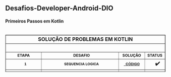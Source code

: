 ## Desafios-Developer-Android-DIO
#### Primeiros Passos em Kotlin

<pre class="line-numbers  language-markup" title="Double click to select all"><code class="  language-markup"></code></pre>
<table style="border-collapse: collapse; width: 100.803%; height: 118px;" border="1">
<tbody>
<tr style="height: 18px;">
<td style="width: 109.337%; height: 18px; text-align: center;" colspan="4"><strong style="font-size: 16px;">SOLU&Ccedil;&Atilde;O DE PROBLEMAS EM KOTLIN</strong></td>
</tr>
<tr style="height: 10px;">
<td style="width: 109.337%; height: 10px;" colspan="4">&nbsp;</td>
</tr>
<tr style="height: 18px;">
<td style="width: 25%; height: 18px; text-align: center;"><strong style="font-size: 12px;">ETAPA</strong></td>
<td style="width: 56.1245%; height: 18px; text-align: center;"><strong style="font-size: 12px;">&nbsp;&nbsp;&nbsp;DESAFIO</strong></td>
<td style="width: 11.2066%; height: 18px; text-align: center;"><strong style="font-size: 12px;">&nbsp;SOLU&Ccedil;&Atilde;O&nbsp;</strong></td>
<td style="width: 17.0063%; height: 18px; text-align: center;"><strong style="font-size: 12px;">STATUS</strong></td>
</tr>
<tr style="height: 18px;">
<td style="width: 25%; height: 18px; text-align: center;"><strong style="font-size: 11px;">&nbsp;&nbsp;&nbsp;&nbsp;1</strong></td>
<td style="width: 56.1245%; height: 18px; text-align: center;"><strong style="font-size: 11px;">&nbsp; &nbsp;SEQUENCIA LOGICA</strong></td>
<td style="width: 11.2066%; height: 18px; text-align: center;"><a href="https://github.com/Padawan-ObiWan-Kenobi/Desafios-Developer-Android-DIO/blob/main/Primeiros-Passos-Kotlin/Desafios/Sequ&ecirc;ncia-L&oacute;gica/Solu&ccedil;&atilde;o-Exerc&iacute;cio1.kt" target="_blank"><strong style="font-size: 11px;">&nbsp;&nbsp;C&Oacute;DIGO</strong></a></td>
<td style="width: 17.0063%; height: 18px; text-align: center;"><strong>&nbsp;&nbsp;&nbsp;&nbsp;✔️</strong></td>
</tr>
<tr style="height: 18px;">
<td style="width: 25%; height: 18px; text-align: center;"><strong style="font-size: 11px;">&nbsp;&nbsp;&nbsp;&nbsp;2</strong></td>
<td style="width: 56.1245%; height: 18px; text-align: center;"><strong style="font-size: 11px;">&nbsp; &nbsp;MDC - FIGURINHAS</strong></td>
<td style="width: 11.2066%; height: 18px; text-align: center;"><a href="https://github.com/Padawan-ObiWan-Kenobi/Desafios-Developer-Android-DIO/blob/main/Primeiros-Passos-Kotlin/Desafios/Sequ&ecirc;ncia-L&oacute;gica/Solu&ccedil;&atilde;o-Exerc&iacute;cio2.kt" target="_blank"><strong style="font-size: 11px;">&nbsp;&nbsp;C&Oacute;DIGO</strong></a></td>
<td style="width: 17.0063%; height: 18px; text-align: center;"><strong>&nbsp;&nbsp;&nbsp;&nbsp;✔️</strong></td>
</tr>
<tr style="height: 18px;">
<td style="width: 25%; height: 18px; text-align: center;"><strong style="font-size: 11px;">&nbsp;&nbsp;&nbsp;&nbsp;3</strong></td>
<td style="width: 56.1245%; height: 18px; text-align: center;"><strong style="font-size: 11px;">&nbsp; &nbsp;TAXA DE IMPOSTO DE RENDA</strong></td>
<td style="width: 11.2066%; height: 18px; text-align: center;"><a href="https://github.com/Padawan-ObiWan-Kenobi/Desafios-Developer-Android-DIO/blob/main/Primeiros-Passos-Kotlin/Desafios/Sequ&ecirc;ncia-L&oacute;gica/Solu&ccedil;&atilde;o-Exerc&iacute;cio3.kt" target="_blank"><strong style="font-size: 11px;">&nbsp;&nbsp;C&Oacute;DIGO</strong></a></td>
<td style="width: 17.0063%; height: 18px; text-align: center;"><strong>&nbsp;&nbsp;&nbsp;&nbsp;✔️</strong></td>
</tr>
<tr style="height: 18px;">
<td style="width: 25%; height: 18px;">&nbsp;</td>
<td style="width: 56.1245%; height: 18px;">&nbsp;</td>
<td style="width: 11.2066%; height: 18px;">&nbsp;</td>
<td style="width: 17.0063%; height: 18px;">&nbsp;</td>
</tr>
</tbody>
</table>
<pre class="line-numbers  language-markup" title="Double click to select all"><code id="result-code" class="  language-markup"></code></pre>
